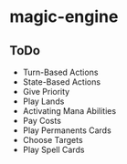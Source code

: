# magic-engine

## ToDo

* Turn-Based Actions
* State-Based Actions
* Give Priority
* Play Lands
* Activating Mana Abilities
* Pay Costs
* Play Permanents Cards
* Choose Targets
* Play Spell Cards